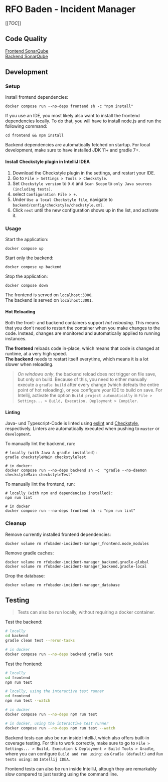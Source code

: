 # RFO Baden - Incident Manager

[[_TOC_]]

## Code Quality
[Frontend SonarQube](https://www.cs.technik.fhnw.ch/sonarqube/dashboard?id=rfobaden-incident-manager-frontend) <br>
[Backend SonarQube](https://www.cs.technik.fhnw.ch/sonarqube/dashboard?id=rfobaden-incident-manager-backend)

## Development
### Setup
Install frontend dependencies:
```shell
docker compose run --no-deps frontend sh -c "npm install"
```

If you use an IDE, you most likely also want to install the frontend dependencies locally.
To do that, you will have to install node.js and run the following command:
```shell
cd frontend && npm install
```
Backend dependencies are automatically fetched on startup.
For local development, make sure to have installed JDK 11+ and gradle 7+.

#### Install Checkstyle plugin in IntelliJ IDEA
1. Download the Checkstyle plugin in the settings, and restart your IDE.
2. Go to `File > Settings > Tools > Checkstyle`.
3. Set `Checkstyle version` to `9.0` and `Scan Scope` to `only Java sources (including tests)`.
4. select `Configuration File > +`.
5. Under `Use a local Checkstyle file`, navigate to `backend/config/checkstyle/checkstyle.xml`.
6. Click `next` until the new configuration shows up in the list, and activate it.

### Usage
Start the application:
```shell
docker compose up
```

Start only the backend:
```shell
docker compose up backend
```

Stop the application:
```shell
docker compose down
```

The frontend is served on `localhost:3000`.  
The backend is served on `localhost:3001`.

#### Hot Reloading
Both the front- and backend containers support _hot reloading_.
This means that you don't need to restart the container when you make changes to the code.
Instead, changes are monitored and automatically applied to running instances.

**The frontend** reloads code in-place, which means that code is changed at runtime, at a very high speed.  
**The backend** needs to restart itself everytime, which means it is a lot slower when reloading.

> _On windows only_, the backend reload does not trigger on file save, but only on build.
Because of this, you need to either manually execute a `gradle build` after every change
(which defeats the entire point of hot reloading), or you configure your IDE to build on save.
For Intellij, activate the option `Build project automatically`
in `File > Settings... > Build, Execution, Deployment > Compiler`.

#### Linting
Java- und Typescript-Code is linted using [eslint](https://eslint.org/)
and [Checkstyle](https://checkstyle.sourceforge.io/), respectively.
Linters are automatically executed when pushing to `master` or `development`.

To manually lint the backend, run:
```shell
# locally (with Java & gradle installed):
gradle checkstyleMain checkstyleTest

# in docker:
docker compose run --no-deps backend sh -c  "gradle --no-daemon checkstyleMain checkstyleTest"
```

To manually lint the frontend, run:
```shell
# locally (with npm and dependencies installed):
npm run lint

# in docker
docker compose run --no-deps frontend sh -c "npm run lint"
```

### Cleanup
Remove currently installed frontend dependencies:
```shell
docker volume rm rfobaden-incident-manager_frontend.node_modules
```
Remove gradle caches:
```shell
docker volume rm rfobaden-incident-manager_backend.gradle-global
docker volume rm rfobaden-incident-manager_backend.gradle-local
```
Drop the database:
```shell
docker volume rm rfobaden-incident-manager_database
```

## Testing
> Tests can also be run locally, without requiring a docker container.

Test the backend:
```bash
# locally
cd backend
gradle clean test --rerun-tasks

# in docker
docker compose run --no-deps backend gradle test
```

Test the frontend:
```bash
# locally
cd frontend
npm run test

# locally, using the interactive test runner
cd frontend
npm run test --watch

# in docker
docker compose run --no-deps npm run test

# in docker, using the interactive test runner
docker compose run --no-deps npm run test --watch 
```

Backend tests can also be run inside IntelliJ, which also offers built-in coverage testing.
For this to work correctly, make sure to go to `File > Settings... > Build, Execution & Deployment > Build Tools > Gradle`,
where you can configure `Build and run using:` as `Gradle (default)` and `Run tests using:` as `Intellij IDEA`.

Frontend tests can also be run inside IntelliJ, altough they are remarkably slow compared to just testing using the command line.
